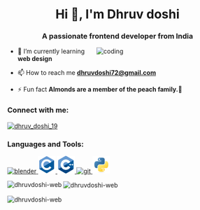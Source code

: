 <h1 align="center">Hi 👋, I'm Dhruv doshi</h1>
<h3 align="center">A passionate frontend developer from India</h3>

<img align="right" alt="coding" width="300" src="https://media.tenor.com/NOYF3f82b_gAAAAC/programmer.gif">

- 🌱 I’m currently learning **web design**

- 📫 How to reach me **dhruvdoshi72@gmail.com**

- ⚡ Fun fact **Almonds are a member of the peach family.🤣**

<h3 align="left">Connect with me:</h3>
<p align="left">
<a href="https://instagram.com/dhruv_doshi_19" target="blank"><img align="center" src="https://raw.githubusercontent.com/rahuldkjain/github-profile-readme-generator/master/src/images/icons/Social/instagram.svg" alt="dhruv_doshi_19" height="30" width="40" /></a>
</p>

<h3 align="left">Languages and Tools:</h3>
<p align="left"> <a href="https://www.blender.org/" target="_blank" rel="noreferrer"> <img src="https://download.blender.org/branding/community/blender_community_badge_white.svg" alt="blender" width="40" height="40"/> </a> <a href="https://www.cprogramming.com/" target="_blank" rel="noreferrer"> <img src="https://raw.githubusercontent.com/devicons/devicon/master/icons/c/c-original.svg" alt="c" width="40" height="40"/> </a> <a href="https://www.w3schools.com/cpp/" target="_blank" rel="noreferrer"> <img src="https://raw.githubusercontent.com/devicons/devicon/master/icons/cplusplus/cplusplus-original.svg" alt="cplusplus" width="40" height="40"/> </a> <a href="https://git-scm.com/" target="_blank" rel="noreferrer"> <img src="https://www.vectorlogo.zone/logos/git-scm/git-scm-icon.svg" alt="git" width="40" height="40"/> </a> <a href="https://www.python.org" target="_blank" rel="noreferrer"> <img src="https://raw.githubusercontent.com/devicons/devicon/master/icons/python/python-original.svg" alt="python" width="40" height="40"/> </a> </p>

<p><img align="left" src="https://github-readme-stats.vercel.app/api/top-langs?username=dhruvdoshi-web&show_icons=true&locale=en&layout=compact" alt="dhruvdoshi-web" /></p>

<p>&nbsp;<img align="center" src="https://github-readme-stats.vercel.app/api?username=dhruvdoshi-web&show_icons=true&locale=en" alt="dhruvdoshi-web" /></p>

<p><img align="center" src="https://github-readme-streak-stats.herokuapp.com/?user=dhruvdoshi-web&" alt="dhruvdoshi-web" /></p>
